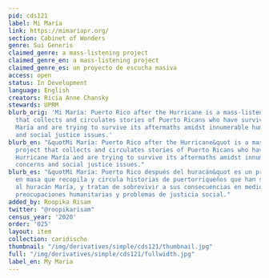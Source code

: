 ```yaml
---
pid: cds121
label: Mi María
link: https://mimariapr.org/
section: Cabinet of Wonders
genre: Sui Generis
claimed_genre: a mass-listening project
claimed_genre_en: a mass-listening project
claimed_genre_es: un proyecto de escucha masiva
access: open
status: In Development
language: English
creators: Ricia Anne Chansky
stewards: UPRM
blurb_orig: 'Mi María: Puerto Rico after the Hurricane is a mass-listening project
  that collects and circulates stories of Puerto Ricans who have survived Hurricane
  María and are trying to survive its aftermaths amidst innumerable humanitarian concerns
  and social justice issues.'
blurb_en: "&quotMi María: Puerto Rico after the Hurricane&quot is a mass-listening
  project that collects and circulates stories of Puerto Ricans who have survived
  Hurricane María and are trying to survive its aftermaths amidst innumerable humanitarian
  concerns and social justice issues."
blurb_es: "&quotMi María: Puerto Rico después del huracán&quot es un proyecto de escucha
  en masa que recopila y circula historias de puertorriqueños que han sobrevivido
  al huracán María, y tratan de sobrevivir a sus consecuencias en medio de innumerables
  preocupaciones humanitarias y problemas de justicia social."
added_by: Roopika Risam
twitter: "@roopikarisam"
census_year: '2020'
order: '025'
layout: item
collection: caridischo
thumbnail: "/img/derivatives/simple/cds121/thumbnail.jpg"
full: "/img/derivatives/simple/cds121/fullwidth.jpg"
label_en: My Maria
---
```

